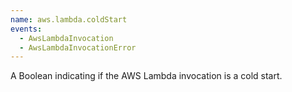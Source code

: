 ```yaml
---
name: aws.lambda.coldStart
events:
  - AwsLambdaInvocation
  - AwsLambdaInvocationError
---
```


A Boolean indicating if the AWS Lambda invocation is a cold start.